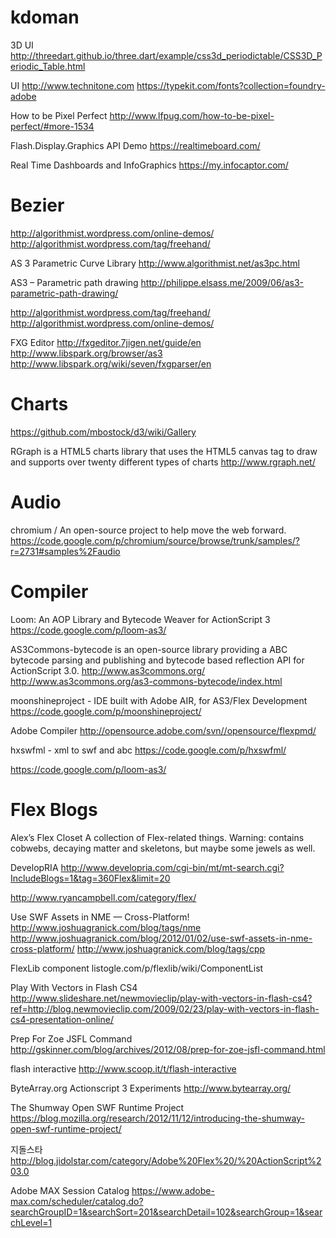 kdoman
======

3D UI
http://threedart.github.io/three.dart/example/css3d_periodictable/CSS3D_Periodic_Table.html

UI
http://www.technitone.com
https://typekit.com/fonts?collection=foundry-adobe

How to be Pixel Perfect
http://www.lfpug.com/how-to-be-pixel-perfect/#more-1534

Flash.Display.Graphics API Demo
https://realtimeboard.com/

Real Time Dashboards and InfoGraphics
https://my.infocaptor.com/

Bezier
======
http://algorithmist.wordpress.com/online-demos/
http://algorithmist.wordpress.com/tag/freehand/

AS 3 Parametric Curve Library
http://www.algorithmist.net/as3pc.html

AS3 – Parametric path drawing
http://philippe.elsass.me/2009/06/as3-parametric-path-drawing/

http://algorithmist.wordpress.com/tag/freehand/
http://algorithmist.wordpress.com/online-demos/

FXG Editor 
http://fxgeditor.7jigen.net/guide/en
http://www.libspark.org/browser/as3
http://www.libspark.org/wiki/seven/fxgparser/en

Charts
======
https://github.com/mbostock/d3/wiki/Gallery

RGraph is a HTML5 charts library that uses the HTML5 canvas tag to draw and supports over twenty different types of charts
http://www.rgraph.net/





Audio
======
chromium / An open-source project to help move the web forward.
https://code.google.com/p/chromium/source/browse/trunk/samples/?r=2731#samples%2Faudio


Compiler
======
Loom: An AOP Library and Bytecode Weaver for ActionScript 3
https://code.google.com/p/loom-as3/

AS3Commons-bytecode is an open-source library providing a ABC bytecode parsing and publishing and bytecode based reflection API for ActionScript 3.0.
http://www.as3commons.org/
http://www.as3commons.org/as3-commons-bytecode/index.html

moonshineproject - IDE built with Adobe AIR, for AS3/Flex Development
https://code.google.com/p/moonshineproject/

Adobe Compiler
http://opensource.adobe.com/svn//opensource/flexpmd/

hxswfml - xml to swf and abc
https://code.google.com/p/hxswfml/




https://code.google.com/p/loom-as3/


Flex Blogs
======
Alex’s Flex Closet
A collection of Flex-related things. Warning: contains cobwebs, decaying matter and skeletons, but maybe some jewels as well.

DevelopRIA
http://www.developria.com/cgi-bin/mt/mt-search.cgi?IncludeBlogs=1&tag=360Flex&limit=20

http://www.ryancampbell.com/category/flex/



Use SWF Assets in NME — Cross-Platform!
http://www.joshuagranick.com/blog/tags/nme
http://www.joshuagranick.com/blog/2012/01/02/use-swf-assets-in-nme-cross-platform/
http://www.joshuagranick.com/blog/tags/cpp

FlexLib component listogle.com/p/flexlib/wiki/ComponentList

Play With Vectors in Flash CS4
http://www.slideshare.net/newmovieclip/play-with-vectors-in-flash-cs4?ref=http://blog.newmovieclip.com/2009/02/23/play-with-vectors-in-flash-cs4-presentation-online/

Prep For Zoe JSFL Command
http://gskinner.com/blog/archives/2012/08/prep-for-zoe-jsfl-command.html

flash interactive 
http://www.scoop.it/t/flash-interactive

ByteArray.org
Actionscript 3 Experiments
http://www.bytearray.org/

The Shumway Open SWF Runtime Project
https://blog.mozilla.org/research/2012/11/12/introducing-the-shumway-open-swf-runtime-project/

지돌스타
http://blog.jidolstar.com/category/Adobe%20Flex%20/%20ActionScript%203.0

Adobe MAX Session Catalog
https://www.adobe-max.com/scheduler/catalog.do?searchGroupID=1&searchSort=201&searchDetail=102&searchGroup=1&searchLevel=1



